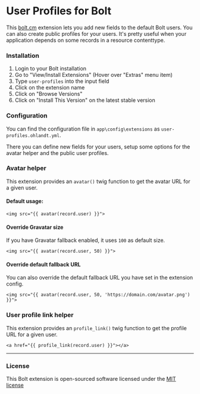 User Profiles for Bolt
======================

This [bolt.cm](https://bolt.cm/) extension lets you add new fields to the default Bolt users.
You can also create public profiles for your users.
It's pretty useful when your application depends on some records in a resource contenttype.

### Installation
1. Login to your Bolt installation
2. Go to "View/Install Extensions" (Hover over "Extras" menu item)
3. Type `user-profiles` into the input field
4. Click on the extension name
5. Click on "Browse Versions"
6. Click on "Install This Version" on the latest stable version

### Configuration

You can find the configuration file in `app\config\extensions` as `user-profiles.ohlandt.yml`.

There you can define new fields for your users, setup some options for the avatar helper and the public user profiles.

### Avatar helper

This extension provides an `avatar()` twig function to get the avatar URL for a given user.

#### Default usage:
```
<img src="{{ avatar(record.user) }}">
```

#### Override Gravatar size
If you have Gravatar fallback enabled, it uses `100` as default size.
```
<img src="{{ avatar(record.user, 50) }}">
```

#### Override default fallback URL
You can also override the default fallback URL you have set in the extension config.
```
<img src="{{ avatar(record.user, 50, 'https://domain.com/avatar.png') }}">
```

### User profile link helper

This extension provides an `profile_link()` twig function to get the profile URL for a given user.

```
<a href="{{ profile_link(record.user) }}"></a>
```

---

### License

This Bolt extension is open-sourced software licensed under the [MIT license](http://opensource.org/licenses/MIT)